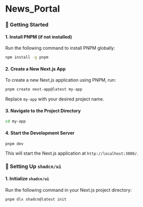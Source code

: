 # News_Portal


### 🚀 Getting Started  

#### **1. Install PNPM (if not installed)**  
Run the following command to install PNPM globally:  
```sh
npm install -g pnpm
```

#### **2. Create a New Next.js App**  
To create a new Next.js application using PNPM, run:  
```sh
pnpm create next-app@latest my-app
```
Replace `my-app` with your desired project name.

#### **3. Navigate to the Project Directory**  
```sh
cd my-app
```

#### **4. Start the Development Server**  
```sh
pnpm dev
```
This will start the Next.js application at `http://localhost:3000/`.



### 🎨 Setting Up `shadcn/ui`  

#### **1. Initialize `shadcn/ui`**  
Run the following command in your Next.js project directory:  
```sh
pnpm dlx shadcn@latest init
```






